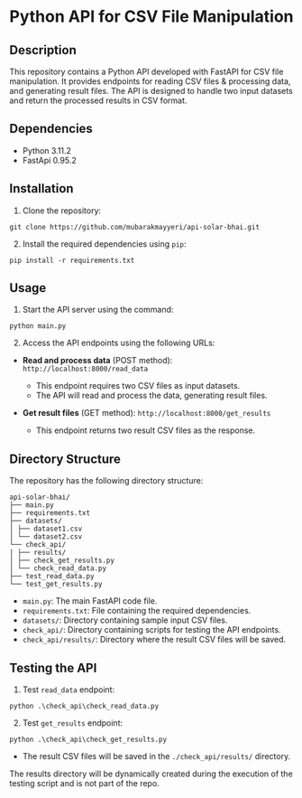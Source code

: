 # Python API for CSV File Manipulation

## Description
This repository contains a Python API developed with FastAPI for CSV file manipulation. It provides endpoints for reading CSV files & processing data, and generating result files. The API is designed to handle two input datasets and return the processed results in CSV format.

## Dependencies
- Python 3.11.2
- FastApi 0.95.2

## Installation
1. Clone the repository:
```shell
git clone https://github.com/mubarakmayyeri/api-solar-bhai.git
```

2. Install the required dependencies using `pip`:
```shell
pip install -r requirements.txt
```

## Usage
1. Start the API server using the command:
```shell
python main.py
```

2. Access the API endpoints using the following URLs:
- **Read and process data** (POST method): `http://localhost:8000/read_data`
  - This endpoint requires two CSV files as input datasets.
  - The API will read and process the data, generating result files.

- **Get result files** (GET method): `http://localhost:8000/get_results`
  - This endpoint returns two result CSV files as the response.

## Directory Structure
The repository has the following directory structure:

```
api-solar-bhai/
├── main.py
├── requirements.txt
├── datasets/
│ ├── dataset1.csv
│ └── dataset2.csv
└── check_api/
| ├── results/
│ ├── check_get_results.py
│ └── check_read_data.py
├── test_read_data.py
└── test_get_results.py
```


- `main.py`: The main FastAPI code file.
- `requirements.txt`: File containing the required dependencies.
- `datasets/`: Directory containing sample input CSV files.
- `check_api/`: Directory containing scripts for testing the API endpoints.
- `check_api/results/`: Directory where the result CSV files will be saved.


## Testing the API

1. Test `read_data` endpoint:
```shell
python .\check_api\check_read_data.py
```

2. Test `get_results` endpoint:
```shell
python .\check_api\check_get_results.py
```
- The result CSV files will be saved in the `./check_api/results/` directory.

The results directory will be dynamically created during the execution of the testing script and is not part of the repo.